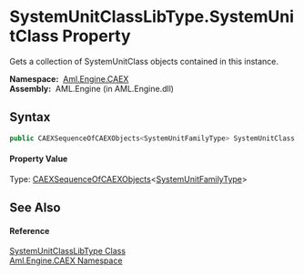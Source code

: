 SystemUnitClassLibType.SystemUnitClass Property
===============================================
Gets a collection of SystemUnitClass objects contained in this instance.

  **Namespace:**  [Aml.Engine.CAEX][1]  
  **Assembly:**  AML.Engine (in AML.Engine.dll)

Syntax
------

```csharp
public CAEXSequenceOfCAEXObjects<SystemUnitFamilyType> SystemUnitClass { get; }
```

#### Property Value
Type: [CAEXSequenceOfCAEXObjects][2]&lt;[SystemUnitFamilyType][3]>

See Also
--------

#### Reference
[SystemUnitClassLibType Class][4]  
[Aml.Engine.CAEX Namespace][1]  

[1]: ../README.md
[2]: ../CAEXSequenceOfCAEXObjects_1/README.md
[3]: ../SystemUnitFamilyType/README.md
[4]: README.md
[5]: https://www.automationml.org
[6]: ../../icons/logoShade.png
